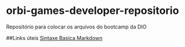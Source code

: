 # orbi-games-developer-repositorio
Repositório para colocar os arquivos do bootcamp da DIO

##Links úteis
[Sintaxe Basica Markdown](https://www.markdownguide.org/basic-syntax/)



